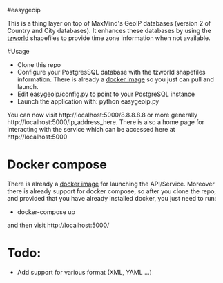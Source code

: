 #easygeoip

This is a thing layer on top of MaxMind's GeoIP databases (version 2 of Country and City databases).
It enhances these databases by using the [tzworld](http://efele.net/maps/tz/world/) shapefiles to 
provide time zone information when not available.
 
#Usage

- Clone this repo
- Configure your PostgresSQL database with the tzworld shapefiles information. There is already
a [docker image](https://registry.hub.docker.com/u/yoanisgil/tzworld/) so you just can pull and 
launch.
- Edit easygeoip/config.py to point to your PostgreSQL instance
- Launch the application with: python easygeoip.py

You can now visit http://localhost:5000/8.8.8.8.8 or more generally http://localhost:5000/ip_address_here.
There is also a home page for interacting with the service which can be accessed here at http://localhost:5000


# Docker compose

There is already a [docker image](https://registry.hub.docker.com/u/yoanisgil/easygeoip/) for launching the 
API/Service. Moreover there is already support for docker compose, so after you clone the repo, and provided
that you have already installed docker, you just need to run:

- docker-compose up

and then visit http://localhost:5000/

# Todo:

- Add support for various format (XML, YAML ...)



